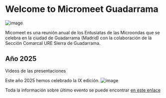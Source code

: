 # Welcome to Micromeet Guadarrama
![image](https://github.com/user-attachments/assets/d125a80d-c365-4cfe-a556-2694d67351dc)

Micomeet es una reunión anual de los Entusiatas de las Microondas que se celebra en la ciudad de Guadarrama (Madrid) con la colaboración de la Sección Comarcal URE Sierra de Guadarrama.
## Año 2025
Videos de las presentaciones

Este año 2025 hemos celebrado la IX edición.
![image](https://github.com/user-attachments/assets/972ebcc3-da2d-4b1f-a763-73319dca96ad)

Toda la información sobre último evento se puede encontrar [en este enlace](https://micromeet.org/)
